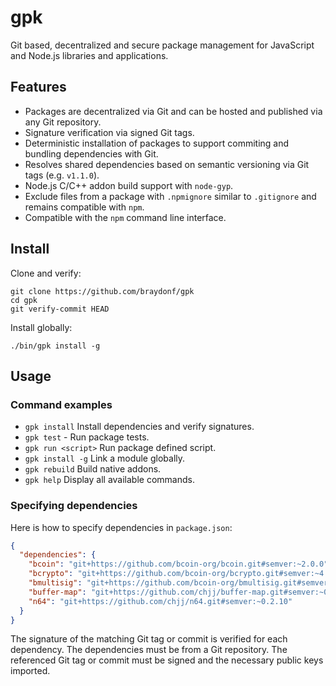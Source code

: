 # gpk

Git based, decentralized and secure package management for JavaScript and
Node.js libraries and applications.

## Features

- Packages are decentralized via Git and can be hosted and published
  via any Git repository.
- Signature verification via signed Git tags.
- Deterministic installation of packages to support commiting and
  bundling dependencies with Git.
- Resolves shared dependencies based on semantic versioning via Git
  tags (e.g. `v1.1.0`).
- Node.js C/C++ addon build support with `node-gyp`.
- Exclude files from a package with `.npmignore` similar to
  `.gitignore` and remains compatible with `npm`.
- Compatible with the `npm` command line interface.

## Install

Clone and verify:
```
git clone https://github.com/braydonf/gpk
cd gpk
git verify-commit HEAD
```

Install globally:
```
./bin/gpk install -g
```

## Usage

### Command examples

- `gpk install` Install dependencies and verify signatures.
- `gpk test` - Run package tests.
- `gpk run <script>` Run package defined script.
- `gpk install -g` Link a module globally.
- `gpk rebuild` Build native addons.
- `gpk help` Display all available commands.

### Specifying dependencies

Here is how to specify dependencies in `package.json`:

```json
{
  "dependencies": {
    "bcoin": "git+https://github.com/bcoin-org/bcoin.git#semver:~2.0.0",
    "bcrypto": "git+https://github.com/bcoin-org/bcrypto.git#semver:~4.2.6",
    "bmultisig": "git+https://github.com/bcoin-org/bmultisig.git#semver:~2.0.0",
    "buffer-map": "git+https://github.com/chjj/buffer-map.git#semver:~0.0.7",
    "n64": "git+https://github.com/chjj/n64.git#semver:~0.2.10"
  }
}
```
The signature of the matching Git tag or commit is verified for each
dependency. The dependencies must be from a Git repository. The referenced
Git tag or commit must be signed and the necessary public keys imported.
